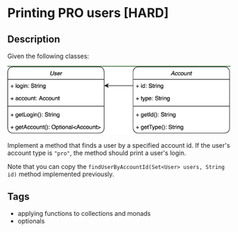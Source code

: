 # Printing PRO users [HARD]

## Description
Given the following classes:

![user and account class](Capture.PNG)

Implement a method that finds a user by a specified account id. If the user's account type is `"pro"`, the method should print a user's login.

Note that you can copy the `findUserByAccountId(Set<User> users, String id)` method implemented previously.

## Tags
- applying functions to collections and monads
- optionals